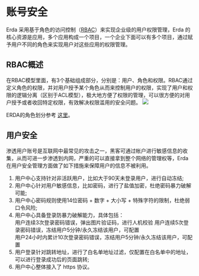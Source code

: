 # 账号安全
Erda 采用基于角色的访问控制（[RBAC](https://en.wikipedia.org/wiki/Role-based_access_control)）来实现企业级的用户权限管理，Erda 的核心资源是应用，多个应用构成一个项目，一个企业下面可以有多个项目，通过赋予用户不同的角色来实现用户对这些应用的权限管理。
## RBAC概述
在RBAC模型里面，有3个基础组成部分，分别是：用户、角色和权限。RBAC通过定义角色的权限，并对用户授予某个角色从而来控制用户的权限，实现了用户和权限的逻辑分离（区别于ACL模型），极大地方便了权限的管理，可以很方便的对用户授予或者收回特定权限，有效解决权限滥用的安全问题。
![](http://terminus-paas.oss-cn-hangzhou.aliyuncs.com/paas-doc/2020/06/16/1bedee07-1893-4780-a45e-862de877ddcd.png)

ERDA的角色划分参考 [这里](../platform-design.md#角色和权限)。

## 用户安全
渗透用户账号是互联网中最常见的攻击之一，黑客可通过帐户进行敏感信息的收集，从而可进一步渗透到内网，严重的可以直接拿到整个网络的管理权等，Erda 在用户安全管理方面做了如下措施来保障用户的信息不被利用。
1. 用户中心支持针对非活跃用户，比如大于90天未登录用户，进行自动冻结;
2. 用户中心针对用户敏感信息，比如密码，进行了盐值加密，杜绝密码暴力破解可能;
3. 用户中心密码规则使用14位密码 + 数字 + 大小写 + 特殊字符的限制，杜绝弱口令风险;
4. 用户中心具备登录防暴力破解能力，具体包括：  
   	用户连续3次登录密码错误，弹出图片验证码，进行人机校验 
   	用户连续5次登录密码错误，冻结用户5分钟/永久冻结该用户，可配置  
   	用户24小时内累计10次登录密码错误，冻结用户5分钟/永久冻结该用户，可配置  
5. 用户登录针对跳转地址，进行了白名单地址过滤，仅配置在白名单中的地址，可以进行登录成功后的页面跳转;
6. 用户中心整体接入了 https 协议。
